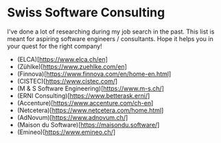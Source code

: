 # Swiss Software Consulting

I've done a lot of researching during my job search in the past. This list is meant for aspiring software engineers / consultants. Hope it helps you in your quest for the right company!

* (ELCA)[https://www.elca.ch/en]
* (Zühlke)[https://www.zuehlke.com/en]
* (Finnova)[https://www.finnova.com/en/home-en.html]
* (CISTEC)[https://www.cistec.com/]
* (M & S Software Engineering)[https://www.m-s.ch/]
* (ERNI Consulting)[https://www.betterask.erni/]
* (Accenture)[https://www.accenture.com/ch-en]
* (Netcetera)[https://www.netcetera.com/home.html]
* (AdNovum)[https://www.adnovum.ch/]
* (Maison du Software)[https://maisondu.software/]
* (Emineo)[https://www.emineo.ch/]
